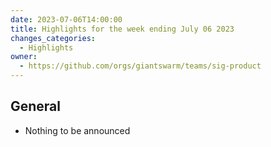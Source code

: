 ```yaml
---
date: 2023-07-06T14:00:00
title: Highlights for the week ending July 06 2023
changes_categories:
  - Highlights
owner:
  - https://github.com/orgs/giantswarm/teams/sig-product
---
```


## General

- Nothing to be announced
